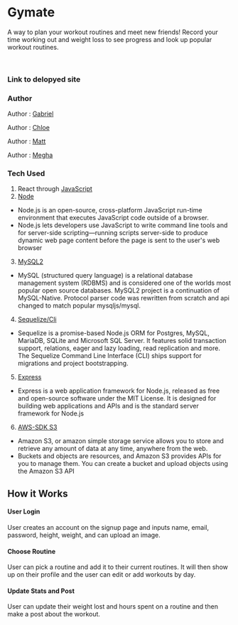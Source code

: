 # Gymate

A way to plan your workout routines and meet new friends! Record your time working out and weight loss to see progress and look up popular workout routines.

<br>

### Link to delopyed site

### Author

Author : [Gabriel](https://github.com/gljacobs)

Author : [Chloe](https://github.com/chloezhouny)

Author : [Matt](https://github.com/matkuh)

Author : [Megha](https://github.com/meghabprasad)

### Tech Used

1. React through [JavaScript](https://www.javascript.com/)
2. [Node](https://nodejs.org/en/)

- Node.js is an open-source, cross-platform JavaScript run-time environment that executes JavaScript code outside of a browser. 
- Node.js lets developers use JavaScript to write command line tools and for server-side scripting—running scripts server-side to produce dynamic web page content before the page is sent to the user's web browser

3. [MySQL2](https://www.npmjs.com/package/mysql2)

- MySQL (structured query language) is a relational database management system (RDBMS) and is considered one of the worlds most popular open source databases. MySQL2 project is a continuation of MySQL-Native. Protocol parser code was rewritten from scratch and api changed to match popular mysqljs/mysql. 

4. [Sequelize/Cli](http://docs.sequelizejs.com/)

- Sequelize is a promise-based Node.js ORM for Postgres, MySQL, MariaDB, SQLite and Microsoft SQL Server. It features solid transaction support, relations, eager and lazy loading, read replication and more. The Sequelize Command Line Interface (CLI) ships support for migrations and project bootstrapping.


5. [Express](https://expressjs.com/)

- Express is a web application framework for Node.js, released as free and open-source software under the MIT License. It is designed for building web applications and APIs and is the standard server framework for Node.js

6. [AWS-SDK S3](https://aws.amazon.com/sdk-for-node-js/)

- Amazon S3, or amazon simple storage service allows you to store and retrieve any amount of data at any time, anywhere from the web. 
- Buckets and objects are resources, and Amazon S3 provides APIs for you to manage them. You can create a bucket and upload objects using the Amazon S3 API


## How it Works

#### User Login

User creates an account on the signup page and inputs name, email, password, height, weight, and can upload an image. 

#### Choose Routine

User can pick a routine and add it to their current routines.  It will then show up on their profile and the user can edit or add workouts by day.

#### Update Stats and Post

User can update their weight lost and hours spent on a routine and then make a post about the workout.
